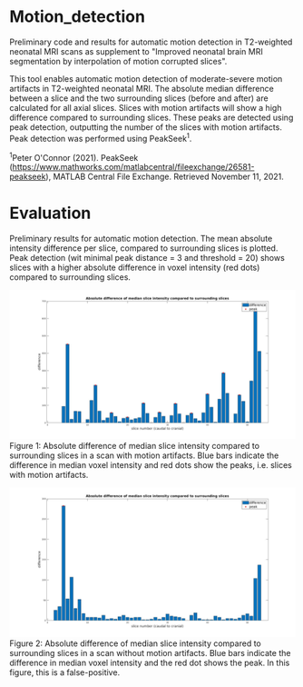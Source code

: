 # Motion_detection
Preliminary code and results for automatic motion detection in T2-weighted neonatal MRI scans as supplement to "Improved neonatal brain MRI segmentation by interpolation of motion corrupted slices".

This tool enables automatic motion detection of moderate-severe motion artifacts in T2-weighted neonatal MRI. The absolute median difference between a slice and the two surrounding slices (before and after) are calculated for all axial slices. Slices with motion artifacts will show a high difference compared to surrounding slices. These peaks are detected using peak detection, outputting the number of the slices with motion artifacts. Peak detection was performed using PeakSeek<sup>1</sup>.

<sup>1</sup>Peter O'Connor (2021). PeakSeek (https://www.mathworks.com/matlabcentral/fileexchange/26581-peakseek), MATLAB Central File Exchange. Retrieved November 11, 2021.

# Evaluation
Preliminary results for automatic motion detection. The mean absolute intensity difference per slice, compared to surrounding slices is plotted. Peak detection (wit minimal peak distance = 3 and threshold = 20) shows slices with a higher absolute difference in voxel intensity (red dots) compared to surrounding slices.

![Peakdetection_motion](Peakdetection_motion.jpg)
Figure 1: Absolute difference of median slice intensity compared to surrounding slices in a scan with motion artifacts. Blue bars indicate the difference in median voxel intensity and red dots show the peaks, i.e. slices with motion artifacts.

![Peakdetection_nomotion](Peakdetection_nomotion.jpg)
Figure 2: Absolute difference of median slice intensity compared to surrounding slices in a scan without motion artifacts. Blue bars indicate the difference in median voxel intensity and the red dot shows the peak. In this figure, this is a false-positive.
